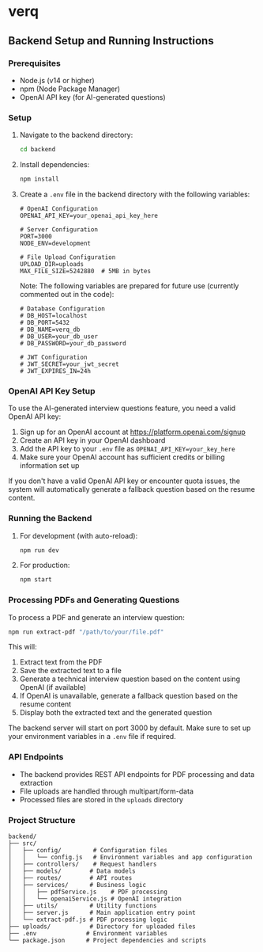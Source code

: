# verq

## Backend Setup and Running Instructions

### Prerequisites
- Node.js (v14 or higher)
- npm (Node Package Manager)
- OpenAI API key (for AI-generated questions)

### Setup
1. Navigate to the backend directory:
   ```bash
   cd backend
   ```

2. Install dependencies:
   ```bash
   npm install
   ```

3. Create a `.env` file in the backend directory with the following variables:
   ```
   # OpenAI Configuration
   OPENAI_API_KEY=your_openai_api_key_here

   # Server Configuration
   PORT=3000
   NODE_ENV=development

   # File Upload Configuration
   UPLOAD_DIR=uploads
   MAX_FILE_SIZE=5242880  # 5MB in bytes
   ```

   Note: The following variables are prepared for future use (currently commented out in the code):
   ```
   # Database Configuration
   # DB_HOST=localhost
   # DB_PORT=5432
   # DB_NAME=verq_db
   # DB_USER=your_db_user
   # DB_PASSWORD=your_db_password

   # JWT Configuration
   # JWT_SECRET=your_jwt_secret
   # JWT_EXPIRES_IN=24h
   ```

### OpenAI API Key Setup
To use the AI-generated interview questions feature, you need a valid OpenAI API key:

1. Sign up for an OpenAI account at https://platform.openai.com/signup
2. Create an API key in your OpenAI dashboard
3. Add the API key to your `.env` file as `OPENAI_API_KEY=your_key_here`
4. Make sure your OpenAI account has sufficient credits or billing information set up

If you don't have a valid OpenAI API key or encounter quota issues, the system will automatically generate a fallback question based on the resume content.

### Running the Backend
1. For development (with auto-reload):
   ```bash
   npm run dev
   ```

2. For production:
   ```bash
   npm start
   ```

### Processing PDFs and Generating Questions
To process a PDF and generate an interview question:
```bash
npm run extract-pdf "/path/to/your/file.pdf"
```

This will:
1. Extract text from the PDF
2. Save the extracted text to a file
3. Generate a technical interview question based on the content using OpenAI (if available)
4. If OpenAI is unavailable, generate a fallback question based on the resume content
5. Display both the extracted text and the generated question

The backend server will start on port 3000 by default. Make sure to set up your environment variables in a `.env` file if required.

### API Endpoints
- The backend provides REST API endpoints for PDF processing and data extraction
- File uploads are handled through multipart/form-data
- Processed files are stored in the `uploads` directory

### Project Structure
```
backend/
├── src/
│   ├── config/         # Configuration files
│   │   └── config.js   # Environment variables and app configuration
│   ├── controllers/    # Request handlers
│   ├── models/        # Data models
│   ├── routes/        # API routes
│   ├── services/      # Business logic
│   │   ├── pdfService.js    # PDF processing
│   │   └── openaiService.js # OpenAI integration
│   ├── utils/         # Utility functions
│   ├── server.js      # Main application entry point
│   └── extract-pdf.js # PDF processing logic
├── uploads/           # Directory for uploaded files
├── .env              # Environment variables
└── package.json      # Project dependencies and scripts
```